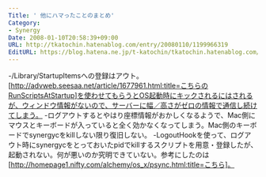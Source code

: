 ```yaml
---
Title: ' 他にハマったことのまとめ'
Category:
- Synergy
Date: 2008-01-10T20:58:39+09:00
URL: http://tkatochin.hatenablog.com/entry/20080110/1199966319
EditURL: https://blog.hatena.ne.jp/t-katochin/tkatochin.hatenablog.com/atom/entry/6653586347154755075
---
```


-/Library/StartupItemsへの登録はアウト。[http://advweb.seesaa.net/article/1677961.html:title=こちらのRunScriptsAtStartup]を使わせてもらうとOS起動時にキックされるにはされるが、ウィンドウ情報がないので、サーバーに幅／高さがゼロの情報で通信し続けてしまう。
-ログアウトするとやはり座標情報がおかしくなるようで、Mac側にマウスとキーボードが入っていると全く効かなくなってしまう。Mac側のキーボードでsynergycをkillしない限り復旧しない。
-LogoutHookを使って、ログアウト時にsynergycをとっておいたpidでkillするスクリプトを用意・登録したが、起動されない。何が悪いのか究明できていない。参考にしたのは[http://homepage1.nifty.com/alchemy/os_x/psync.html:title=こちら]。
